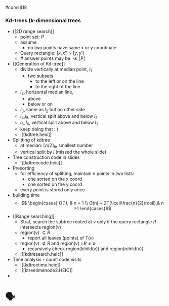 #coms418 
### Kd-trees (k-dimensional trees
- [[2D range search]]
	- point set: $P$
	- assume 
		- no two points have same x or y coordinate
	- Query rectangle: $[x,x']\times[y,y']$
	- $\#$ answer points may be $\ll|P|$
- [[Generation of Kd-tree]]
	- divide vertically at median point, $l_1$
		- two subsets
			- to the left or on the line
			- to the right of the line
	- $l_2$, horizontal median line,
		- above
		- below or on
	- $l_3$, same as $l_2$ but on other side
	- $l_4$,$l_5$, vertical split above and below $l_2$
	- $l_6,l_6$, vertical split above and below $l_3$
	- keep doing that : )
	- ![[kdtree.heic]]
- Splitting of kdtree
	- at median: $\lceil n/2 \rceil_{th}$ smallest number
	- vertical split by $l$ (missed the whole slide)
- Tree construction code in slides
	- ![[kdtreecode.heic]]
- Presorting
	- for efficiency of splitting, maintain n points in two lists:
		- one sorted on the x coord
		- one sorted on the y coord
	- every point is stored only once
-  building time
	- $$
\begin{cases} 
      O(1), & n = 1 \\
      O(n) + 2T(\lceil\frac{n}{2}\rceil),& n >1
   \end{cases}$$
-  [[Range searching]]
	- Strat, search the subtree rooted at $v$ only if the query rectangle $R$ intersects region($v$)
	- region($v$) $\subseteq R$ 
		- report all leaves (points) of $T(v)$
	- region($v$) $\not \subseteq R$ and region($v$) $\cap R \not = \emptyset$
		- recursively check region(lchild($v$)) and region(rchild($v$))
	- ![[kdtresearch.heic]]
- Time analysis - count code visits
	- ![[kdtreetime.heic]]
	- ![[ktreetimenode2.HEIC]]
- 
#  🗣️